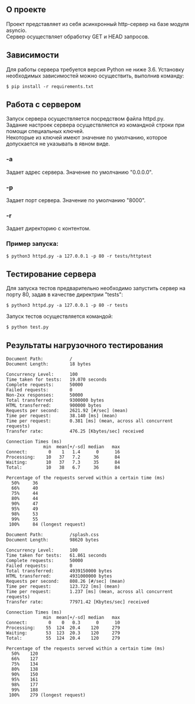 О проекте
---------
Проект представляет из себя асинхронный http-сервер на базе модуля asyncio.  
Сервер осуществляет обработку GET и HEAD запросов.


Зависимости
-----------    
Для работы сервера требуется версия Python не ниже 3.6.
Установку необходимых зависимостей можно осуществить, выполнив команду:
```
$ pip install -r requirements.txt
```


Работа с сервером
-----------------
Запуск сервера осуществляется посредством файла httpd.py.  
Задание настроек сервера осуществляется из командной строки при помощи специальных ключей.  
Некоторые из ключей имеют значение по умолчанию, которое допускается не указывать в явном виде.  
### -a  
Задает адрес сервера. Значение по умолчанию "0.0.0.0".    
  
### -p
Задает порт сервера. Значение по умолчанию "8000".      

### -r  
Задает директорию с контентом.

### Пример запуска:
```
$ python3 httpd.py -a 127.0.0.1 -p 80 -r tests/httptest
```


Тестирование сервера
--------------------
Для запуска тестов предварительно необходимо запустить сервер на порту 80,
задав в качестве директрии "tests":
```
$ python3 httpd.py -a 127.0.0.1 -p 80 -r tests
```
Запуск тестов осуществляется командой:
```
$ python test.py
```

Результаты нагрузочного тестирования
------------------------------------
```
Document Path:          /
Document Length:        18 bytes

Concurrency Level:      100
Time taken for tests:   19.070 seconds
Complete requests:      50000
Failed requests:        0
Non-2xx responses:      50000
Total transferred:      9300000 bytes
HTML transferred:       900000 bytes
Requests per second:    2621.92 [#/sec] (mean)
Time per request:       38.140 [ms] (mean)
Time per request:       0.381 [ms] (mean, across all concurrent requests)
Transfer rate:          476.25 [Kbytes/sec] received

Connection Times (ms)
              min  mean[+/-sd] median   max
Connect:        0    1   1.4      0      16
Processing:    10   37   7.2     36      84
Waiting:       10   37   7.3     35      84
Total:         10   38   6.7     36      84

Percentage of the requests served within a certain time (ms)
  50%     36
  66%     40
  75%     44
  80%     44
  90%     47
  95%     49
  98%     53
  99%     55
 100%     84 (longest request)
```
```
Document Path:          /splash.css
Document Length:        98620 bytes

Concurrency Level:      100
Time taken for tests:   61.861 seconds
Complete requests:      50000
Failed requests:        0
Total transferred:      4939150000 bytes
HTML transferred:       4931000000 bytes
Requests per second:    808.26 [#/sec] (mean)
Time per request:       123.722 [ms] (mean)
Time per request:       1.237 [ms] (mean, across all concurrent requests)
Transfer rate:          77971.42 [Kbytes/sec] received

Connection Times (ms)
              min  mean[+/-sd] median   max
Connect:        0    0   0.3      0      10
Processing:    55  124  20.4    120     279
Waiting:       53  123  20.3    120     279
Total:         55  124  20.4    120     279

Percentage of the requests served within a certain time (ms)
  50%    120
  66%    127
  75%    134
  80%    138
  90%    150
  95%    161
  98%    177
  99%    188
 100%    279 (longest request)
 ```